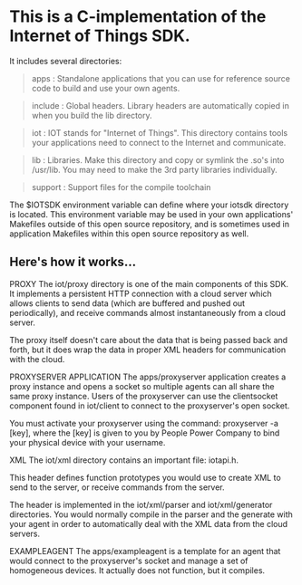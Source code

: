 This is a C-implementation of the Internet of Things SDK.
========================================================

It includes several directories:
> apps : Standalone applications that you can use for reference source code
         to build and use your own agents.
         
> include : Global headers. Library headers are automatically copied in when
            you build the lib directory.
            
> iot : IOT stands for "Internet of Things". This directory contains tools
        your applications need to connect to the Internet and communicate.
        
> lib : Libraries. Make this directory and copy or symlink the .so's into 
        /usr/lib.  You may need to make the 3rd party libraries individually.
        
> support : Support files for the compile toolchain

The $IOTSDK environment variable can define where your iotsdk directory is
located. This environment variable may be used in your own applications'
Makefiles outside of this open source repository, and is sometimes
used in application Makefiles within this open source repository as well.



Here's how it works...
----------------------
PROXY
The iot/proxy directory is one of the main components of this SDK. It 
implements a persistent HTTP connection with a cloud server which allows 
clients to send data (which are buffered and pushed out periodically),
and receive commands almost instantaneously from a cloud server.

The proxy itself doesn't care about the data that is being passed back and
forth, but it does wrap the data in proper XML headers for communication
with the cloud.


PROXYSERVER APPLICATION
The apps/proxyserver application creates a proxy instance and opens a socket so 
multiple agents can all share the same proxy instance.  Users of the proxyserver
can use the clientsocket component found in iot/client to connect to the 
proxyserver's open socket.

You must activate your proxyserver using the command: proxyserver -a [key],
where the [key] is given to you by People Power Company to bind your
physical device with your username.


XML
The iot/xml directory contains an important file:  iotapi.h.

This header defines function prototypes you would use to create XML
to send to the server, or receive commands from the server.

The header is implemented in the iot/xml/parser and iot/xml/generator 
directories. You would normally compile in the parser and the generate
with your agent in order to automatically deal with the XML data from the
cloud servers.

EXAMPLEAGENT
The apps/exampleagent is a template for an agent that would connect to the
proxyserver's socket and manage a set of homogeneous devices.  It actually
does not function, but it compiles. 

